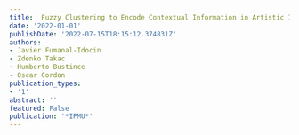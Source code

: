 ```yaml
---
title:  Fuzzy Clustering to Encode Contextual Information in Artistic Image Classification
date: '2022-01-01'
publishDate: '2022-07-15T18:15:12.374831Z'
authors:
- Javier Fumanal-Idocin
- Zdenko Takac
- Humberto Bustince
- Oscar Cordon
publication_types:
- '1'
abstract: ''
featured: False
publication: '*IPMU*'
---
```


